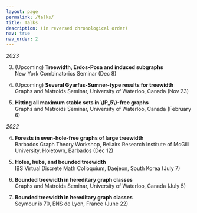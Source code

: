 ```yaml
---
layout: page
permalink: /talks/
title: Talks
description: (in reversed chronological order)
nav: true
nav_order: 2
---
```


_2023_


3. (Upcoming) **Treewidth, Erdos-Posa and induced subgraphs**\
   New York Combinatorics Seminar (Dec 8)

2. (Upcoming) **Several Gyarfas-Sumner-type results for treewidth**\
Graphs and Matroids Seminar, University of Waterloo, Canada (Nov 23)

1. **Hitting all maximum stable sets in \\(P\_5\\)-free graphs**\
Graphs and Matroids Seminar, University of Waterloo, Canada (February 6)

_2022_

4. **Forests in even-hole-free graphs of large treewidth**\
Barbados Graph Theory Workshop, Bellairs Research Institute of McGill University, Holetown, Barbados (Dec 12)


3. **Holes, hubs, and bounded treewidth**\
IBS Virtual Discrete Math Colloquium, Daejeon, South Korea (July 7)


2. **Bounded treewidth in hereditary graph classes**\
Graphs and Matroids Seminar, University of Waterloo, Canada (July 5)


1. **Bounded treewidth in hereditary graph classes**\
 Seymour is 70, ENS de Lyon, France (June 22)
